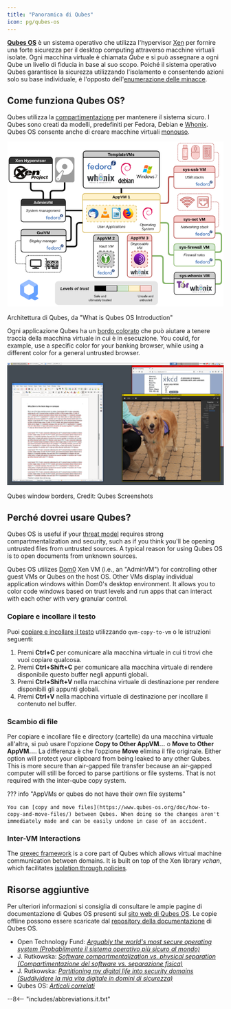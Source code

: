 ```yaml
---
title: "Panoramica di Qubes"
icon: pg/qubes-os
---
```


[**Qubes OS**](../desktop.md#qubes-os) è un sistema operativo che utilizza l'hypervisor [Xen](https://en.wikipedia.org/wiki/Xen) per fornire una forte sicurezza per il desktop computing attraverso macchine virtuali isolate. Ogni macchina virtuale è chiamata *Qube* e si può assegnare a ogni Qube un livello di fiducia in base al suo scopo. Poiché il sistema operativo Qubes garantisce la sicurezza utilizzando l'isolamento e consentendo azioni solo su base individuale, è l'opposto dell'[enumerazione delle minacce](https://www.ranum.com/security/computer_security/editorials/dumb/).

## Come funziona Qubes OS?

Qubes utilizza la [compartimentazione](https://www.qubes-os.org/intro/) per mantenere il sistema sicuro. I Qubes sono creati da modelli, predefiniti per Fedora, Debian e [Whonix](../desktop.md#whonix). Qubes OS consente anche di creare macchine virtuali [monouso](https://www.qubes-os.org/doc/how-to-use-disposables/).

![Architettura Qubes](../assets/img/qubes/qubes-trust-level-architecture.png)
<figcaption>Architettura di Qubes, da "What is Qubes OS Introduction"</figcaption>

Ogni applicazione Qubes ha un [bordo colorato](https://www.qubes-os.org/screenshots/) che può aiutare a tenere traccia della macchina virtuale in cui è in esecuzione. You could, for example, use a specific color for your banking browser, while using a different color for a general untrusted browser.

![Bordo colorato](../assets/img/qubes/r4.0-xfce-three-domains-at-work.png)
<figcaption>Qubes window borders, Credit: Qubes Screenshots</figcaption>

## Perché dovrei usare Qubes?

Qubes OS is useful if your [threat model](../basics/threat-modeling.md) requires strong compartmentalization and security, such as if you think you'll be opening untrusted files from untrusted sources. A typical reason for using Qubes OS is to open documents from unknown sources.

Qubes OS utilizes [Dom0](https://wiki.xenproject.org/wiki/Dom0) Xen VM (i.e., an "AdminVM") for controlling other guest VMs or Qubes on the host OS. Other VMs display individual application windows within Dom0's desktop environment. It allows you to color code windows based on trust levels and run apps that can interact with each other with very granular control.

### Copiare e incollare il testo

Puoi [copiare e incollare il testo](https://www.qubes-os.org/doc/how-to-copy-and-paste-text/) utilizzando `qvm-copy-to-vm` o le istruzioni seguenti:

1. Premi **Ctrl+C** per comunicare alla macchina virtuale in cui ti trovi che vuoi copiare qualcosa.
2. Premi **Ctrl+Shift+C** per comunicare alla macchina virtuale di rendere disponibile questo buffer negli appunti globali.
3. Premi **Ctrl+Shift+V** nella macchina virtuale di destinazione per rendere disponibili gli appunti globali.
4. Premi **Ctrl+V** nella macchina virtuale di destinazione per incollare il contenuto nel buffer.

### Scambio di file

Per copiare e incollare file e directory (cartelle) da una macchina virtuale all'altra, si può usare l'opzione **Copy to Other AppVM...** o **Move to Other AppVM...**. La differenza è che l'opzione **Move** elimina il file originale. Either option will protect your clipboard from being leaked to any other Qubes. This is more secure than air-gapped file transfer because an air-gapped computer will still be forced to parse partitions or file systems. That is not required with the inter-qube copy system.

??? info "AppVMs or qubes do not have their own file systems"

    You can [copy and move files](https://www.qubes-os.org/doc/how-to-copy-and-move-files/) between Qubes. When doing so the changes aren't immediately made and can be easily undone in case of an accident.

### Inter-VM Interactions

The [qrexec framework](https://www.qubes-os.org/doc/qrexec/) is a core part of Qubes which allows virtual machine communication between domains. It is built on top of the Xen library *vchan*, which facilitates [isolation through policies](https://www.qubes-os.org/news/2020/06/22/new-qrexec-policy-system/).

## Risorse aggiuntive

Per ulteriori informazioni si consiglia di consultare le ampie pagine di documentazione di Qubes OS presenti sul [sito web di Qubes OS](https://www.qubes-os.org/doc/). Le copie offline possono essere scaricate dal [repository della documentazione](https://github.com/QubesOS/qubes-doc) di Qubes OS.

- Open Technology Fund: [*Arguably the world's most secure operating system (Probabilmente il sistema operativo più sicuro al mondo)*](https://www.opentech.fund/news/qubes-os-arguably-the-worlds-most-secure-operating-system-motherboard/)
- J. Rutkowska: [*Software compartmentalization vs. physical separation (Compartimentazione del software vs. separazione fisica)*](https://invisiblethingslab.com/resources/2014/Software_compartmentalization_vs_physical_separation.pdf)
- J. Rutkowska: [*Partitioning my digital life into security domains (Suddividere la mia vita digitale in domini di sicurezza)*](https://blog.invisiblethings.org/2011/03/13/partitioning-my-digital-life-into.html)
- Qubes OS: [*Articoli correlati*](https://www.qubes-os.org/news/categories/#articles)

--8<-- "includes/abbreviations.it.txt"
